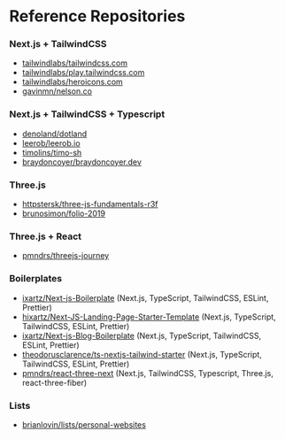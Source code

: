 # Reference Repositories

### Next.js + TailwindCSS
* [tailwindlabs/tailwindcss.com](https://github.com/tailwindlabs/tailwindcss.com)
* [tailwindlabs/play.tailwindcss.com](https://github.com/tailwindlabs/play.tailwindcss.com)
* [tailwindlabs/heroicons.com](https://github.com/tailwindlabs/heroicons.com)
* [gavinmn/nelson.co](https://github.com/gavinmn/nelson.co)

### Next.js + TailwindCSS + Typescript
* [denoland/dotland](https://github.com/denoland/dotland)
* [leerob/leerob.io](https://github.com/leerob/leerob.io)
* [timolins/timo-sh](https://github.com/timolins/timo-sh)
* [braydoncoyer/braydoncoyer.dev](https://github.com/braydoncoyer/braydoncoyer.dev)

### Three.js
* [httpstersk/three-js-fundamentals-r3f](https://github.com/httpstersk/three-js-fundamentals-r3f)
* [brunosimon/folio-2019](https://github.com/brunosimon/folio-2019)

### Three.js + React
* [pmndrs/threejs-journey](https://github.com/pmndrs/threejs-journey)

### Boilerplates
* [ixartz/Next-js-Boilerplate](https://github.com/ixartz/Next-js-Boilerplate) (Next.js, TypeScript, TailwindCSS, ESLint, Prettier)
* [hixartz/Next-JS-Landing-Page-Starter-Template](https://github.com/ixartz/Next-JS-Landing-Page-Starter-Template) (Next.js, TypeScript, TailwindCSS, ESLint, Prettier)
* [ixartz/Next-js-Blog-Boilerplate](https://github.com/ixartz/Next-js-Blog-Boilerplate) (Next.js, TypeScript, TailwindCSS, ESLint, Prettier)
* [theodorusclarence/ts-nextjs-tailwind-starter](https://github.com/theodorusclarence/ts-nextjs-tailwind-starter) (Next.js, TypeScript, TailwindCSS, ESLint, Prettier)
* [pmndrs/react-three-next](https://github.com/pmndrs/react-three-next) (Next.js, TailwindCSS, Typescript, Three.js, react-three-fiber)

### Lists
* [brianlovin/lists/personal-websites](https://github.com/stars/brianlovin/lists/personal-websites)
